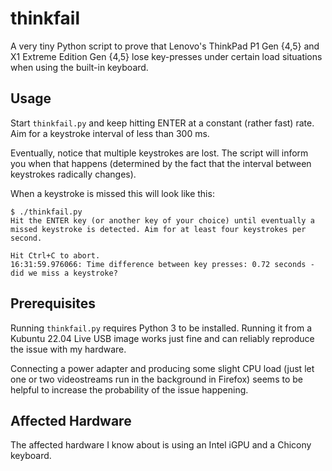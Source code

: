 # thinkfail

A very tiny Python script to prove that Lenovo's ThinkPad P1 Gen {4,5} and X1 Extreme Edition Gen {4,5} lose key-presses under certain load situations when using the built-in keyboard.

## Usage

Start `thinkfail.py` and keep hitting ENTER at a constant (rather fast) rate. Aim for a keystroke interval of less than 300 ms.

Eventually, notice that multiple keystrokes are lost. The script will inform you when that happens (determined by the fact that the interval between keystrokes radically changes).

When a keystroke is missed this will look like this:

```
$ ./thinkfail.py
Hit the ENTER key (or another key of your choice) until eventually a missed keystroke is detected. Aim for at least four keystrokes per second.

Hit Ctrl+C to abort.
16:31:59.976066: Time difference between key presses: 0.72 seconds - did we miss a keystroke?
```

## Prerequisites

Running `thinkfail.py` requires Python 3 to be installed. Running it from a Kubuntu 22.04 Live USB image works just fine and can reliably reproduce the issue with my hardware.

Connecting a power adapter and producing some slight CPU load (just let one or two videostreams run in the background in Firefox) seems to be helpful to increase the probability of the issue happening.

## Affected Hardware

The affected hardware I know about is using an Intel iGPU and a Chicony keyboard.
